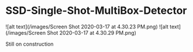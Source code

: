 # SSD-Single-Shot-MultiBox-Detector
![alt text](/images/Screen Shot 2020-03-17 at 4.30.23 PM.png)
![alt text](/images/Screen Shot 2020-03-17 at 4.30.29 PM.png)

Still on construction
